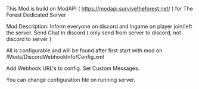 This Mod is build on ModAPI ( https://modapi.survivetheforest.net/ ) for The Forest Dedicated Server

Mod Description:
Inform everyone on discord and ingame on player join/left the server.
Send Chat in discord ( only send from server to discord, not discord to server )

All is configurable and will be found after first start with mod on /Mods/DiscordWebhookInfo/Config.xml

Add Webhook URL's to config. Set Custom Messages.

You can change configuration file on running server.

